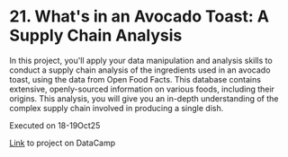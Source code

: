 # 21. What's in an Avocado Toast: A Supply Chain Analysis
In this project, you'll apply your data manipulation and analysis skills to conduct a supply chain analysis of the ingredients used in an avocado toast, using the data from Open Food Facts. This database contains extensive, openly-sourced information on various foods, including their origins. This analysis, you will give you an in-depth understanding of the complex supply chain involved in producing a single dish.

Executed on 18-19Oct25

[Link](https://app.datacamp.com/learn/projects/1685) to project on DataCamp
 
